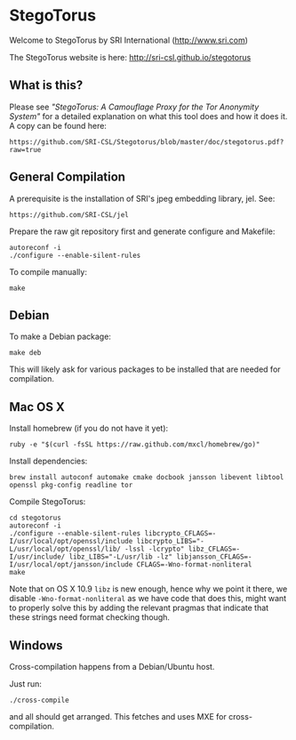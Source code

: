 StegoTorus
==========

Welcome to StegoTorus by SRI International (http://www.sri.com)

The StegoTorus website  is here: http://sri-csl.github.io/stegotorus

What is this?
-------------

Please see *"StegoTorus: A Camouflage Proxy for the Tor Anonymity System"*
for a detailed explanation on what this tool does and how it does it.
A copy can be found here: 
```
https://github.com/SRI-CSL/Stegotorus/blob/master/doc/stegotorus.pdf?raw=true
```


General Compilation
-------------------

A prerequisite is the installation of SRI's jpeg embedding 
library, jel. See:

```
https://github.com/SRI-CSL/jel
```

Prepare the raw git repository first and generate configure and Makefile:
```
autoreconf -i
./configure --enable-silent-rules
```

To compile manually:
```
make
```

Debian
------

To make a Debian package:
```
make deb
```

This will likely ask for various packages to be installed that are needed for compilation.

Mac OS X
--------

Install homebrew (if you do not have it yet):
```
ruby -e "$(curl -fsSL https://raw.github.com/mxcl/homebrew/go)"
```

Install dependencies:
```
brew install autoconf automake cmake docbook jansson libevent libtool openssl pkg-config readline tor
```

Compile StegoTorus:
```
cd stegotorus
autoreconf -i
./configure --enable-silent-rules libcrypto_CFLAGS=-I/usr/local/opt/openssl/include libcrypto_LIBS="-L/usr/local/opt/openssl/lib/ -lssl -lcrypto" libz_CFLAGS=-I/usr/include/ libz_LIBS="-L/usr/lib -lz" libjansson_CFLAGS=-I/usr/local/opt/jansson/include CFLAGS=-Wno-format-nonliteral
make
```

Note that on OS X 10.9 `libz` is new enough, hence why we point it there, we disable `-Wno-format-nonliteral` as we have code that does this, might want to properly solve this by adding the relevant pragmas that indicate that these strings need format checking though.

Windows
-------

Cross-compilation happens from a Debian/Ubuntu host.

Just run:
```
./cross-compile
```
and all should get arranged. This fetches and uses MXE for cross-compilation.

